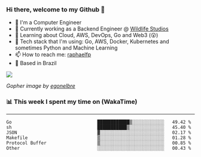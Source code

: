 ### Hi there, welcome to my Github 👋

- 📖 I'm a Computer Engineer
- 🔭 Currently working as a Backend Engineer @ [Wildlife Studios](https://wildlifestudios.com/)
- 🌱 Learning about Cloud, AWS, DevOps, Go and Web3 (😲)
- 🚀 Tech stack that I'm using: Go, AWS, Docker, Kubernetes and sometimes Python and Machine Learning
- 📫 How to reach me: [raphaelfp](https://linkedin.com/in/raphaelfp)
- 🏡 Based in Brazil

![](https://github.com/raphaelfp/gophers/blob/master/.thumb/animation/morning-coffee-3x.gif)

*Gopher image by [egonelbre](https://github.com/egonelbre/)*

### 📊 This week I spent my time on (WakaTime)

---

<!--START_SECTION:waka-->

```text
Go                                ████████████▒░░░░░░░░░░░░   49.42 %
sh                                ███████████▒░░░░░░░░░░░░░   45.40 %
JSON                              ▓░░░░░░░░░░░░░░░░░░░░░░░░   02.17 %
Makefile                          ▒░░░░░░░░░░░░░░░░░░░░░░░░   01.28 %
Protocol Buffer                   ▒░░░░░░░░░░░░░░░░░░░░░░░░   00.85 %
Other                             ░░░░░░░░░░░░░░░░░░░░░░░░░   00.43 %
```

<!--END_SECTION:waka-->
